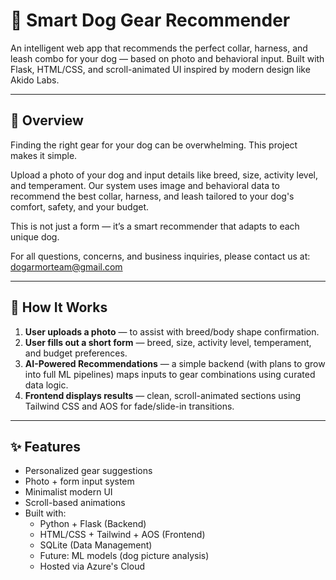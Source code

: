 # 🐶 Smart Dog Gear Recommender

An intelligent web app that recommends the perfect collar, harness, and leash combo for your dog — based on photo and behavioral input. Built with Flask, HTML/CSS, and scroll-animated UI inspired by modern design like Akido Labs.

---

## 🚀 Overview

Finding the right gear for your dog can be overwhelming. This project makes it simple.

Upload a photo of your dog and input details like breed, size, activity level, and temperament. Our system uses image and behavioral data to recommend the best collar, harness, and leash tailored to your dog's comfort, safety, and your budget.

This is not just a form — it’s a smart recommender that adapts to each unique dog.

For all questions, concerns, and business inquiries, please contact us at: dogarmorteam@gmail.com

---

## 🧠 How It Works

1. **User uploads a photo** — to assist with breed/body shape confirmation.
2. **User fills out a short form** — breed, size, activity level, temperament, and budget preferences.
3. **AI-Powered Recommendations** — a simple backend (with plans to grow into full ML pipelines) maps inputs to gear combinations using curated data logic.
4. **Frontend displays results** — clean, scroll-animated sections using Tailwind CSS and AOS for fade/slide-in transitions.

---

## ✨ Features

- Personalized gear suggestions
- Photo + form input system
- Minimalist modern UI
- Scroll-based animations
- Built with:
  - Python + Flask (Backend)
  - HTML/CSS + Tailwind + AOS (Frontend)
  - SQLite (Data Management)
  - Future: ML models (dog picture analysis)
  - Hosted via Azure's Cloud


